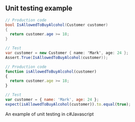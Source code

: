 ## Unit testing example

```csharp
// Production code
bool IsAllowedToBuyAlcohol(Customer customer) 
{
  return customer.age >= 18;
}
```

```csharp
// Test
var customer = new Customer { name: 'Mark', age: 24 };
Assert.True(IsAllowedToBuyAlcohol(customer));
```

<!-- .element class="flavor-csharp" -->

```javascript
// Production code
function isAllowedToBuyAlcohol(customer) 
{
  return customer.age >= 18;
}
```

```javascript
// Test
var customer = { name: 'Mark', age: 24 };
expect(isAllowedToBuyAlcohol(customer)).to.equal(true);
```

<!-- .element class="flavor-javascript" -->

An example of unit testing in <span class="flavor-csharp">c#</span><span class="flavor-javascript">Javascript</span>